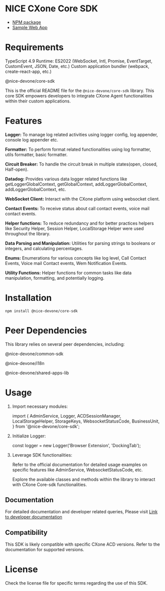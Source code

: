 # NICE CXone Core SDK

*  [NPM package](https://www.npmjs.com/package/@nice-devone/core-sdk)
*  [Sample Web App](https://github.com/nice-cxone/webapp-acd-cxagent-sdk-consumer)

# Requirements

TypeScript 4.9
Runtime: ES2022 (WebSocket, Intl, Promise, EventTarget, CustomEvent, JSON, Date, etc.)
Custom application bundler (webpack, create-react-app, etc.)

@nice-devone/core-sdk

This is the official README file for the `@nice-devone/core-sdk` library. This core SDK empowers developers to integrate CXone Agent functionalities within their custom applications.

# Features

<b>Logger:</b> To manage log related activities using logger config, log appender, console log appender etc.

<b>Formatter:</b> To perform format related functionalities using log formatter, utils formatter, basic formatter.

<b>Circuit Breaker:</b> To handle the circuit break in multiple states(open, closed, Half-open).

<b>Datadog:</b> Provides various data logger related functions like getLoggerGlobalContext, getGlobalContext, addLoggerGlobalContext, addLoggerGlobalContext, etc.

<b>WebSocket Client:</b> Interact with the CXone platform using websocket client.

<b>Contact Events:</b> To receive status about call contact events, voice mail contact events.

<b>Helper functions:</b> To reduce redundancy and for better practices helpers like Security Helper, Session Helper, LocalStorage Helper were used throughout the library.

<b>Data Parsing and Manipulation:</b> Utilities for parsing strings to booleans or integers, and calculating percentages.

<b>Enums:</b> Enumerations for various concepts like log level, Call Contact Events, Voice mail Contact events, Wem Notification Events.

<b>Utility Functions:</b> Helper functions for common tasks like data manipulation, formatting, and potentially logging.


# Installation

`npm install @nice-devone/core-sdk`


# Peer Dependencies
This library relies on several peer dependencies, including:

@nice-devone/common-sdk

@nice-devone/i18n

@nice-devone/shared-apps-lib


# Usage

1. Import necessary modules:
   

      import {
      AdminService,
         Logger,
      ACDSessionManager,
      LocalStorageHelper,
      StorageKeys,
      WebsocketStatusCode,
      BusinessUnit,
   } from '@nice-devone/core-sdk';

2. Initialize Logger:

      const logger = new Logger('Browser Extension', 'DockingTab');

3. Leverage SDK functionalities:

      Refer to the official documentation for detailed usage examples on specific features like AdminService, WebsocketStatusCode, etc.
      
      Explore the available classes and methods within the library to interact with CXone Core-sdk functionalities.

## Documentation

For detailed documentation and developer related queries, Please visit [Link to developer documentation](https://developer.niceincontact.com/)

## Compatibility

This SDK is likely compatible with specific CXone ACD versions. Refer to the documentation for supported versions. 

# License

Check the license file for specific terms regarding the use of this SDK.